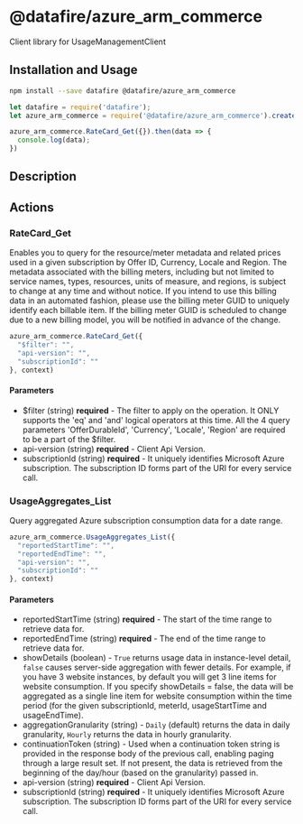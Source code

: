# @datafire/azure_arm_commerce

Client library for UsageManagementClient

## Installation and Usage
```bash
npm install --save datafire @datafire/azure_arm_commerce
```

```js
let datafire = require('datafire');
let azure_arm_commerce = require('@datafire/azure_arm_commerce').create();

azure_arm_commerce.RateCard_Get({}).then(data => {
  console.log(data);
})
```

## Description


## Actions
### RateCard_Get
Enables you to query for the resource/meter metadata and related prices used in a given subscription by Offer ID, Currency, Locale and Region. The metadata associated with the billing meters, including but not limited to service names, types, resources, units of measure, and regions, is subject to change at any time and without notice. If you intend to use this billing data in an automated fashion, please use the billing meter GUID to uniquely identify each billable item. If the billing meter GUID is scheduled to change due to a new billing model, you will be notified in advance of the change. 


```js
azure_arm_commerce.RateCard_Get({
  "$filter": "",
  "api-version": "",
  "subscriptionId": ""
}, context)
```

#### Parameters
* $filter (string) **required** - The filter to apply on the operation. It ONLY supports the 'eq' and 'and' logical operators at this time. All the 4 query parameters 'OfferDurableId',  'Currency', 'Locale', 'Region' are required to be a part of the $filter.
* api-version (string) **required** - Client Api Version.
* subscriptionId (string) **required** - It uniquely identifies Microsoft Azure subscription. The subscription ID forms part of the URI for every service call.

### UsageAggregates_List
Query aggregated Azure subscription consumption data for a date range.


```js
azure_arm_commerce.UsageAggregates_List({
  "reportedStartTime": "",
  "reportedEndTime": "",
  "api-version": "",
  "subscriptionId": ""
}, context)
```

#### Parameters
* reportedStartTime (string) **required** - The start of the time range to retrieve data for.
* reportedEndTime (string) **required** - The end of the time range to retrieve data for.
* showDetails (boolean) - `True` returns usage data in instance-level detail, `false` causes server-side aggregation with fewer details. For example, if you have 3 website instances, by default you will get 3 line items for website consumption. If you specify showDetails = false, the data will be aggregated as a single line item for website consumption within the time period (for the given subscriptionId, meterId, usageStartTime and usageEndTime).
* aggregationGranularity (string) - `Daily` (default) returns the data in daily granularity, `Hourly` returns the data in hourly granularity.
* continuationToken (string) - Used when a continuation token string is provided in the response body of the previous call, enabling paging through a large result set. If not present, the data is retrieved from the beginning of the day/hour (based on the granularity) passed in. 
* api-version (string) **required** - Client Api Version.
* subscriptionId (string) **required** - It uniquely identifies Microsoft Azure subscription. The subscription ID forms part of the URI for every service call.


